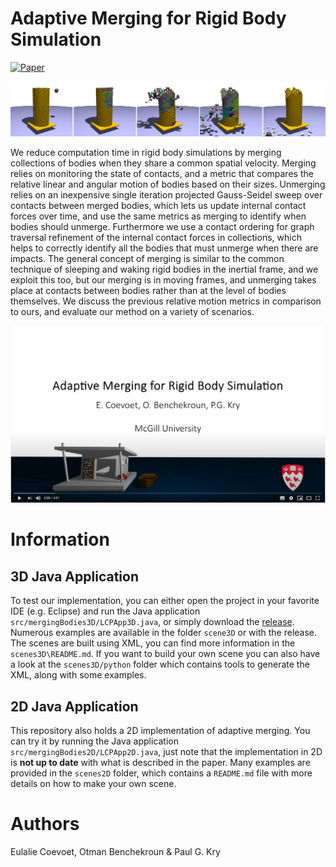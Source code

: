 # Adaptive Merging for Rigid Body Simulation

[![Paper](https://img.shields.io/badge/Paper-ACMSIGGRAPH-yellow.svg)](https://dl.acm.org/doi/abs/10.1145/3386569.3392417?casa_token=IZlqZXM_C4UAAAAA:NigEEUkma3E9g3b4FqSfGPvcbQUqWqTYdnkDnu3mwudu9lgNpOITf0cnMo4qJYIIQQuDzvpO0YUefQ)
<!---[![Slides](https://img.shields.io/badge/Slides-on_google_drive-blue.svg)]()--->

![TowerPlatform](docs/towerplatform.png "A tower on a mobile platform hit by a projectile.")

We reduce computation time in rigid body simulations by merging collections of bodies when they share a common spatial velocity. Merging relies on monitoring the state of contacts, and a metric that compares the relative linear and angular motion of bodies based on their sizes. Unmerging relies on an inexpensive single iteration projected Gauss-Seidel sweep over contacts between merged bodies, which lets us update internal contact forces over time, and use the same metrics as merging to identify when bodies should unmerge. Furthermore we use a contact ordering for graph traversal refinement of the internal contact forces in collections, which helps to correctly identify all the bodies that must unmerge when there are impacts. The general concept of merging is similar to the common technique of sleeping and waking rigid bodies in the inertial frame, and we exploit this too, but our merging is in moving frames, and unmerging takes place at contacts between bodies rather than at the level of bodies themselves. We discuss the previous relative motion metrics in comparison to ours, and evaluate our method on a variety of scenarios.

[![Teaser](docs/youtubevideo.png "Teaser video")](https://www.youtube.com/watch?v=mmVVRVt8EF4)

# Information

## 3D Java Application

To test our implementation, you can either open the project in your favorite IDE (e.g. Eclipse) and run the Java application `src/mergingBodies3D/LCPApp3D.java`, or simply download the [release](https://github.com/EulalieCoevoet/AdaptiveMerging/releases/tag/20.05).  
Numerous examples are available in the folder `scene3D` or with the release. The scenes are built using XML, you can find more information in the `scenes3D\README.md`. If you want to build your own scene you can also have a look at the `scenes3D/python` folder which contains tools to generate the XML, along with some examples.

## 2D Java Application

This repository also holds a 2D implementation of adaptive merging. You can try it by running the Java application `src/mergingBodies2D/LCPApp2D.java`, just note that the implementation in 2D is **not up to date** with what is described in the paper. Many examples are provided in the `scenes2D` folder, which contains a `README.md` file with more details on how to make your own scene.

# Authors

Eulalie Coevoet, Otman Benchekroun & Paul G. Kry
